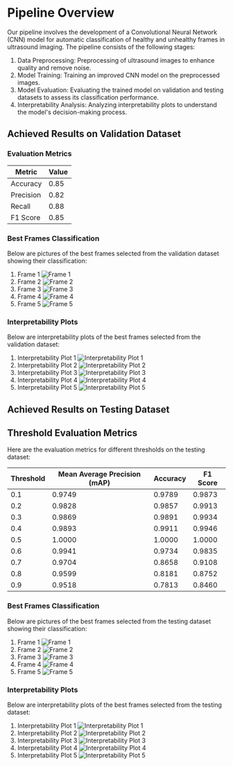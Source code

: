 # Pipeline Overview

Our pipeline involves the development of a Convolutional Neural Network (CNN) model for automatic classification of healthy and unhealthy frames in ultrasound imaging. The pipeline consists of the following stages:

1. Data Preprocessing: Preprocessing of ultrasound images to enhance quality and remove noise.
2. Model Training: Training an improved CNN model on the preprocessed images.
3. Model Evaluation: Evaluating the trained model on validation and testing datasets to assess its classification performance.
4. Interpretability Analysis: Analyzing interpretability plots to understand the model's decision-making process.

## Achieved Results on Validation Dataset

### Evaluation Metrics

| Metric             | Value   |
|--------------------|---------|
| Accuracy           | 0.85    |
| Precision          | 0.82    |
| Recall             | 0.88    |
| F1 Score           | 0.85    |

### Best Frames Classification

Below are pictures of the best frames selected from the validation dataset showing their classification:

1. Frame 1 ![Frame 1](validation_frame1.jpg)
2. Frame 2 ![Frame 2](validation_frame2.jpg)
3. Frame 3 ![Frame 3](validation_frame3.jpg)
4. Frame 4 ![Frame 4](validation_frame4.jpg)
5. Frame 5 ![Frame 5](validation_frame5.jpg)

### Interpretability Plots

Below are interpretability plots of the best frames selected from the validation dataset:

1. Interpretability Plot 1 ![Interpretability Plot 1](validation_interpretability_plot1.jpg)
2. Interpretability Plot 2 ![Interpretability Plot 2](validation_interpretability_plot2.jpg)
3. Interpretability Plot 3 ![Interpretability Plot 3](validation_interpretability_plot3.jpg)
4. Interpretability Plot 4 ![Interpretability Plot 4](validation_interpretability_plot4.jpg)
5. Interpretability Plot 5 ![Interpretability Plot 5](validation_interpretability_plot5.jpg)

## Achieved Results on Testing Dataset
## Threshold Evaluation Metrics

Here are the evaluation metrics for different thresholds on the testing dataset:

| Threshold | Mean Average Precision (mAP) | Accuracy | F1 Score |
|-----------|------------------------------|----------|----------|
| 0.1       | 0.9749                       | 0.9789   | 0.9873   |
| 0.2       | 0.9828                       | 0.9857   | 0.9913   |
| 0.3       | 0.9869                       | 0.9891   | 0.9934   |
| 0.4       | 0.9893                       | 0.9911   | 0.9946   |
| 0.5       | 1.0000                       | 1.0000   | 1.0000   |
| 0.6       | 0.9941                       | 0.9734   | 0.9835   |
| 0.7       | 0.9704                       | 0.8658   | 0.9108   |
| 0.8       | 0.9599                       | 0.8181   | 0.8752   |
| 0.9       | 0.9518                       | 0.7813   | 0.8460   |


### Best Frames Classification

Below are pictures of the best frames selected from the testing dataset showing their classification:

1. Frame 1 ![Frame 1](testing_frame1.jpg)
2. Frame 2 ![Frame 2](testing_frame2.jpg)
3. Frame 3 ![Frame 3](testing_frame3.jpg)
4. Frame 4 ![Frame 4](testing_frame4.jpg)
5. Frame 5 ![Frame 5](testing_frame5.jpg)

### Interpretability Plots

Below are interpretability plots of the best frames selected from the testing dataset:

1. Interpretability Plot 1 ![Interpretability Plot 1]((https://drive.google.com/file/d/1lr2RddaY5cSrdlGgzRr4Hi7KzO-DxvDD/view?usp=drive_link))
2. Interpretability Plot 2 ![Interpretability Plot 2](testing_interpretability_plot2.jpg)
3. Interpretability Plot 3 ![Interpretability Plot 3](testing_interpretability_plot3.jpg)
4. Interpretability Plot 4 ![Interpretability Plot 4](testing_interpretability_plot4.jpg)
5. Interpretability Plot 5 ![Interpretability Plot 5](testing_interpretability_plot5.jpg)

